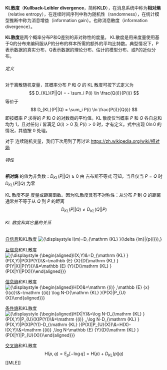 **KL散度**（**Kullback-Leibler divergence**，简称**KLD**），在消息系统中称为**相对熵**（relative entropy），在连续时间序列中称为随机性（randomness），在统计模型推断中称为消息增益（information gain）。也称消息散度（information divergence）。

**KL散度**是两个概率分布P和Q差别的非对称性的度量。 KL散度是用来度量使用基于Q的分布来编码服从P的分布的样本所需的额外的平均比特数。典型情况下，P表示数据的真实分布，Q表示数据的理论分布、估计的模型分布、或P的近似分布。

###### 定义
对于离散随机变量，其概率分布 $P$ 和 $Q$ 的 KL 散度可按下式定义为
$$
D_{KL}(P||Q) = - \sum_i P(i) \ln \frac{Q(i)}{P(i)}
$$
等价于
$$
D_{KL}(P||Q) = \sum_i P(i) \ln \frac{P(i)}{Q(i)}
$$
即按概率 $P$ 求得的 $P$ 和 $Q$ 的对数商的平均值。KL 散度仅当概率 $P$ 和 $Q$ 各自总和均为 1，且对任何 $i$ 皆满足 $Q(i)>0$ 及 $P(i)>0$ 时，才有定义。式中出现 $0\ln 0$ 的情况，其值按 $0$ 处理。

对于 连续随机变量，我们下次用到了再讨论
https://zh.wikipedia.org/wiki/相对熵

###### 特性
**相对熵** 的值为非负数：$D_{KL}(P||Q)\ge 0$
由 吉布斯不等式 可知，当且仅当 $P=Q$ 时 $D_{KL}(P||Q)$ 为零

KL 散度不是 度量或距离函数。因为KL散度具有不对称性：从分布 $P$ 到 $Q$ 的距离通常并不等于从 $Q$ 到 $P$ 的距离
$$
D_{KL} (P||Q) \ne D_{KL}(Q||P)
$$
###### KL 散度和其它量的关系
[自信息](https://zh.wikipedia.org/wiki/%E8%87%AA%E4%BF%A1%E6%81%AF "自信息")和KL散度
![{\displaystyle I(m)=D_{\mathrm {KL} }(\delta _{im}\|\{p_{i}\}),}](https://wikimedia.org/api/rest_v1/media/math/render/svg/b5259d3907dac00533fee6c90ccf30425dbaceeb)

  
[互信息](https://zh.wikipedia.org/wiki/%E4%BA%92%E4%BF%A1%E6%81%AF "互信息")和KL散度
![{\displaystyle {\begin{aligned}I(X;Y)&=D_{\mathrm {KL} }(P(X,Y)\|P(X)P(Y))\\&=\mathbb {E} _{X}\{D_{\mathrm {KL} }(P(Y|X)\|P(Y))\}\\&=\mathbb {E} _{Y}\{D_{\mathrm {KL} }(P(X|Y)\|P(X))\}\end{aligned}}}](https://wikimedia.org/api/rest_v1/media/math/render/svg/4f0dd25539b4734c56b6a1927ad80243023d026a)

  
[信息熵](https://zh.wikipedia.org/wiki/%E4%BF%A1%E6%81%AF%E7%86%B5 "信息熵")和KL散度
![{\displaystyle {\begin{aligned}H(X)&=\mathrm {(i)} \,\mathbb {E} _{x}\{I(x)\}\\&=\mathrm {(ii)} \log N-D_{\mathrm {KL} }(P(X)\|P_{U}(X))\end{aligned}}}](https://wikimedia.org/api/rest_v1/media/math/render/svg/e166092dd97aea2f0c5f669b441cb7fa6df32420)

  
[条件熵](https://zh.wikipedia.org/wiki/%E6%9D%A1%E4%BB%B6%E7%86%B5 "条件熵")和KL散度
![{\displaystyle {\begin{aligned}H(X|Y)&=\log N-D_{\mathrm {KL} }(P(X,Y)\|P_{U}(X)P(Y))\\&=\mathrm {(i)} \,\,\log N-D_{\mathrm {KL} }(P(X,Y)\|P(X)P(Y))-D_{\mathrm {KL} }(P(X)\|P_{U}(X))\\&=H(X)-I(X;Y)\\&=\mathrm {(ii)} \,\log N-\mathbb {E} _{Y}\{D_{\mathrm {KL} }(P(X|Y)\|P_{U}(X))\}\end{aligned}}}](https://wikimedia.org/api/rest_v1/media/math/render/svg/e148ead5812df5ef8b5482f300339f9f75e334e2)

  
[交叉熵](https://zh.wikipedia.org/wiki/%E4%BA%A4%E5%8F%89%E7%86%B5 "交叉熵")和KL散度
$$ \mathrm {H} (p,q)=\mathrm {E} _{p}[-\log q]=\mathrm {H} (p)+D_{\mathrm {KL} }(p\|q)$$
[[MLE]]